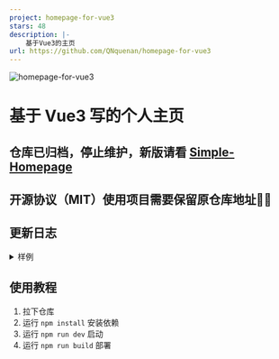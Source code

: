 ```yaml
---
project: homepage-for-vue3
stars: 48
description: |-
    基于Vue3的主页
url: https://github.com/QNquenan/homepage-for-vue3
---
```


<img src="https://socialify.git.ci/QNquenan/homepage-for-vue3/image?custom_description=%E5%9F%BA%E4%BA%8EVue3%E7%9A%84%E4%B8%AA%E4%BA%BA%E4%B8%BB%E9%A1%B5%E7%AC%AC%E4%B8%80%E7%89%88&description=1&forks=1&issues=1&language=1&name=1&owner=1&pattern=Brick+Wall&pulls=1&stargazers=1&theme=Light" alt="homepage-for-vue3" />

# 基于 Vue3 写的个人主页
## 仓库已归档，停止维护，新版请看 [Simple-Homepage](https://github.com/QNquenan/Simple-Homepage)
## 开源协议（MIT）使用项目需要保留原仓库地址🥲🥲

## 更新日志

<details>
<summary>样例</summary>

## 2024-9-19

1. 添加加载动画
2. 组件库改为按需引用，优化加载速度

## 2024-9-18

1. ~~增加等待加载完成后才显示动画~~

## 2024-9-16

1. 修改 网站语言为中文
2. 修改 关于样式、添加载入动画、添加按钮渐变
3. 添加 @vueuse/motion
4. 添加 深色模式、浅色模式、跟随系统
5. 修复 按钮跳转失效
6. 修复 某些机型移动端打字机定位错误

## 2024-9-15

1. 修改 关于本站的样式
2. 修改 背景样式
3. 添加 移动端优化

## 2024-9-14

1. 初次部署
2. 添加 vuesax-alpha、vue3-typed-js
3. 部署 beta1 版本
</details>

## 使用教程

1. 拉下仓库
2. 运行 `npm install` 安装依赖
3. 运行 `npm run dev` 启动
4. 运行 `npm run build` 部署

